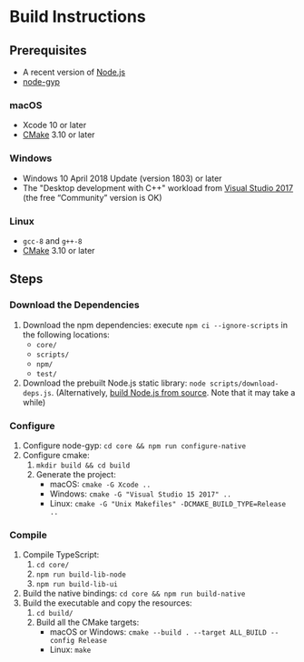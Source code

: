 # Build Instructions

## Prerequisites

* A recent version of [Node.js](http://nodejs.org)
* [node-gyp](https://github.com/nodejs/node-gyp#installation)

### macOS
* Xcode 10 or later
* [CMake](https://cmake.org) 3.10 or later

### Windows
* Windows 10 April 2018 Update (version 1803) or later
* The "Desktop development with C++" workload from [Visual Studio 2017](https://docs.microsoft.com/en-us/visualstudio/releasenotes/vs2017-relnotes) (the free “Community” version is OK)

### Linux
* `gcc-8` and `g++-8`
* [CMake](https://cmake.org) 3.10 or later


## Steps

### Download the Dependencies
1. Download the npm dependencies: execute `npm ci --ignore-scripts` in the following locations:
    * `core/`
    * `scripts/`
    * `npm/`
    * `test/`
2. Download the prebuilt Node.js static library: `node scripts/download-deps.js`. (Alternatively, [build Node.js from source](http://github.com/patr0nus/libnode). Note that it may take a while)

### Configure
1. Configure node-gyp: `cd core && npm run configure-native`
2. Configure cmake:
    1. `mkdir build && cd build`
    2. Generate the project:
        * macOS: `cmake -G Xcode ..`  
        * Windows: `cmake -G "Visual Studio 15 2017" ..`  
        * Linux: `cmake -G "Unix Makefiles" -DCMAKE_BUILD_TYPE=Release ..`
   
### Compile
1. Compile TypeScript:
    1. `cd core/`
    2. `npm run build-lib-node`
    3. `npm run build-lib-ui`
2. Build the native bindings: `cd core && npm run build-native`
3. Build the executable and copy the resources:
    1. `cd build/`
    2. Build all the CMake targets:
        * macOS or Windows: `cmake --build . --target ALL_BUILD --config Release`
        * Linux: `make`
